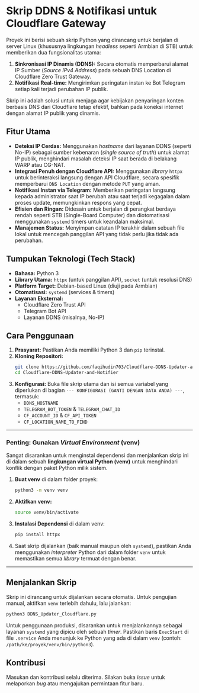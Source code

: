 # Skrip DDNS & Notifikasi untuk Cloudflare Gateway

Proyek ini berisi sebuah skrip Python yang dirancang untuk berjalan di server Linux (khususnya lingkungan *headless* seperti Armbian di STB) untuk memberikan dua fungsionalitas utama:

1.  **Sinkronisasi IP Dinamis (DDNS):** Secara otomatis memperbarui alamat IP Sumber (*Source IPv4 Address*) pada sebuah DNS Location di Cloudflare Zero Trust Gateway.
2.  **Notifikasi Real-time:** Mengirimkan peringatan instan ke Bot Telegram setiap kali terjadi perubahan IP publik.

Skrip ini adalah solusi untuk menjaga agar kebijakan penyaringan konten berbasis DNS dari Cloudflare tetap efektif, bahkan pada koneksi internet dengan alamat IP publik yang dinamis.

## Fitur Utama

  * **Deteksi IP Cerdas:** Menggunakan *hostname* dari layanan DDNS (seperti No-IP) sebagai sumber kebenaran (*single source of truth*) untuk alamat IP publik, menghindari masalah deteksi IP saat berada di belakang WARP atau CG-NAT.
  * **Integrasi Penuh dengan Cloudflare API:** Menggunakan *library* `httpx` untuk berinteraksi langsung dengan API Cloudflare, secara spesifik memperbarui `DNS Location` dengan metode `PUT` yang aman.
  * **Notifikasi Instan via Telegram:** Memberikan peringatan langsung kepada administrator saat IP berubah atau saat terjadi kegagalan dalam proses update, memungkinkan respons yang cepat.
  * **Efisien dan Ringan:** Didesain untuk berjalan di perangkat berdaya rendah seperti STB (Single-Board Computer) dan diotomatisasi menggunakan `systemd` timers untuk keandalan maksimal.
  * **Manajemen Status:** Menyimpan catatan IP terakhir dalam sebuah file lokal untuk mencegah panggilan API yang tidak perlu jika tidak ada perubahan.

## Tumpukan Teknologi (Tech Stack)

  * **Bahasa:** Python 3
  * **Library Utama:** `httpx` (untuk panggilan API), `socket` (untuk resolusi DNS)
  * **Platform Target:** Debian-based Linux (diuji pada Armbian)
  * **Otomatisasi:** `systemd` (services & timers)
  * **Layanan Eksternal:**
      * Cloudflare Zero Trust API
      * Telegram Bot API
      * Layanan DDNS (misalnya, No-IP)

## Cara Penggunaan

1.  **Prasyarat:** Pastikan Anda memiliki Python 3 dan `pip` terinstal.
2.  **Kloning Repositori:**
    ```bash
    git clone https://github.com/faqihudin703/Cloudflare-DDNS-Updater-and-Notifier.git
    cd Cloudflare-DDNS-Updater-and-Notifier
    ```
3.  **Konfigurasi:**
    Buka file skrip utama dan isi semua variabel yang diperlukan di bagian `--- KONFIGURASI (GANTI DENGAN DATA ANDA) ---`, termasuk:
      * `DDNS_HOSTNAME`
      * `TELEGRAM_BOT_TOKEN` & `TELEGRAM_CHAT_ID`
      * `CF_ACCOUNT_ID` & `CF_API_TOKEN`
      * `CF_LOCATION_NAME_TO_FIND`

-----

### **Penting: Gunakan *Virtual Environment* (venv)**

Sangat disarankan untuk menginstal dependensi dan menjalankan skrip ini di dalam sebuah **lingkungan virtual Python (venv)** untuk menghindari konflik dengan paket Python milik sistem.

1.  **Buat venv** di dalam folder proyek:
    ```bash
    python3 -m venv venv
    ```
2.  **Aktifkan venv:**
    ```bash
    source venv/bin/activate
    ```
3.  **Instalasi Dependensi** di dalam venv:
    ```bash
    pip install httpx
    ```
4.  Saat skrip dijalankan (baik manual maupun oleh `systemd`), pastikan Anda menggunakan *interpreter* Python dari dalam folder `venv` untuk memastikan semua *library* termuat dengan benar.

-----

## Menjalankan Skrip

Skrip ini dirancang untuk dijalankan secara otomatis. Untuk pengujian manual, aktifkan `venv` terlebih dahulu, lalu jalankan:

```bash
python3 DDNS_Updater_Cloudflare.py
```

Untuk penggunaan produksi, disarankan untuk menjalankannya sebagai layanan `systemd` yang dipicu oleh sebuah *timer*. Pastikan baris `ExecStart` di file `.service` Anda menunjuk ke Python yang ada di dalam `venv` (contoh: `/path/ke/proyek/venv/bin/python3`).

## Kontribusi

Masukan dan kontribusi selalu diterima. Silakan buka *issue* untuk melaporkan *bug* atau mengajukan permintaan fitur baru.
